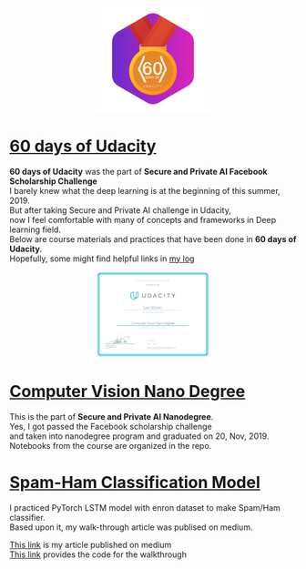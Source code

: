 <p align ="center"> 
  <img src = "https://github.com/sijoonlee/deep_learning/raw/master/60_days/60-day-badges.png" width = "200"/> 
</p>

# [60 days of Udacity](https://github.com/sijoonlee/deep_learning/raw/master/60_days)

**60 days of Udacity** was the part of **Secure and Private AI Facebook Scholarship Challenge**  
I barely knew what the deep learning is at the beginning of this summer, 2019.  
But after taking Secure and Private AI challenge in Udacity,  
now I feel comfortable with many of concepts and frameworks in Deep learning field.  
Below are course materials and practices that have been done in **60 days of Udacity**.  
Hopefully, some might find helpful links in [my log](https://github.com/sijoonlee/deep_learning/raw/master/60_days)


<p align ="center"> 
  <img src = "https://github.com/sijoonlee/deep_learning/raw/master/cvnd/certificate.jpg" width = "200"/> 
</p>

# [Computer Vision Nano Degree](https://github.com/sijoonlee/deep_learning/tree/master/cvnd)

This is the part of **Secure and Private AI Nanodegree**.  
Yes, I got passed the Facebook scholarship challenge  
and taken into nanodegree program and graduated on 20, Nov, 2019.  
Notebooks from the course are organized in the repo.  


# [Spam-Ham Classification Model](https://github.com/sijoonlee/deep_learning/tree/master/Spam-Ham-Classfication)

I practiced PyTorch LSTM model with enron dataset to make Spam/Ham classifier.  
Based upon it, my walk-through article was publised on medium.
  
[This link](https://medium.com/analytics-vidhya/spam-ham-classification-using-lstm-in-pytorch-950daec94a7c) is my article published on medium  
[This link](https://github.com/sijoonlee/spam-ham-walkthrough) provides the code for the walkthrough  

